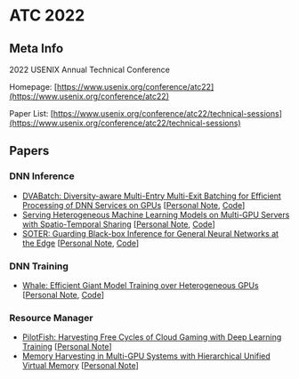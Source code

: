 # ATC 2022

## Meta Info

2022 USENIX Annual Technical Conference

Homepage: [https://www.usenix.org/conference/atc22](https://www.usenix.org/conference/atc22)

Paper List: [https://www.usenix.org/conference/atc22/technical-sessions](https://www.usenix.org/conference/atc22/technical-sessions)

## Papers

### DNN Inference

* [DVABatch: Diversity-aware Multi-Entry Multi-Exit Batching for Efficient Processing of DNN Services on GPUs](https://www.usenix.org/conference/atc22/presentation/cui) \[[Personal Note](dvabatch.md), [Code](https://github.com/sjtu-epcc/DVABatch)]
* [Serving Heterogeneous Machine Learning Models on Multi-GPU Servers with Spatio-Temporal Sharing](https://www.usenix.org/conference/atc22/presentation/choi-seungbeom) \[[Personal Note](gpulet.md), [Code](https://github.com/casys-kaist/glet)]
* [SOTER: Guarding Black-box Inference for General Neural Networks at the Edge](https://www.usenix.org/conference/atc22/presentation/shen) \[[Personal Note](soter.md), [Code](https://github.com/hku-systems/SOTER)]

### DNN Training

* [Whale: Efficient Giant Model Training over Heterogeneous GPUs](https://www.usenix.org/conference/atc22/presentation/jia-xianyan) \[[Personal Note](whale.md), [Code](https://github.com/alibaba/EasyParallelLibrary)]

### Resource Manager

* [PilotFish: Harvesting Free Cycles of Cloud Gaming with Deep Learning Training](https://www.usenix.org/conference/atc22/presentation/zhang-wei) \[[Personal Note](pilotfish.md)]
* [Memory Harvesting in Multi-GPU Systems with Hierarchical Unified Virtual Memory](https://www.usenix.org/conference/atc22/presentation/choi-sangjin) \[[Personal Note](memharvester.md)]
